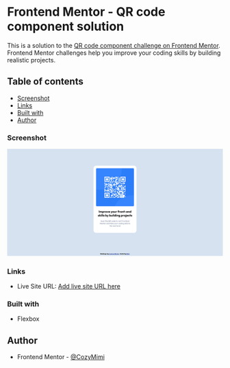 # Frontend Mentor - QR code component solution

This is a solution to the [QR code component challenge on Frontend Mentor](https://www.frontendmentor.io/challenges/qr-code-component-iux_sIO_H). Frontend Mentor challenges help you improve your coding skills by building realistic projects. 

## Table of contents

  - [Screenshot](#screenshot)
  - [Links](#links)
  - [Built with](#built-with)
  - [Author](#author)



### Screenshot

![Alt text](<Screenshot 2023-07-01 at 18-24-15 Frontend Mentor QR code component.png>)

### Links

- Live Site URL: [Add live site URL here](https://your-live-site-url.com)


### Built with

- Flexbox

## Author


- Frontend Mentor - [@CozyMimi](https://www.frontendmentor.io/profile/CozyMimi)


